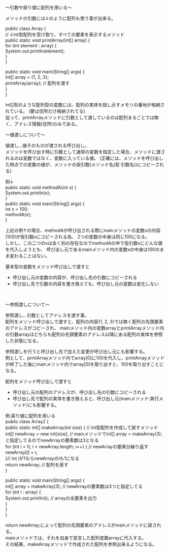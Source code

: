 〜引数や戻り値に配列を用いる〜

メソッドの引数には↓のように配列も使う事が出来る。<br>

public class Array {<br>
  // ↓int型配列を受け取り、すべての要素を表示するメソッド<br>
  public static void printArray(int[] array) {<br>
    for (int element : array) {<br>
      System.out.println(element);<br>
    }<br>
  }<br>

  public static void main(String[] args) {<br>
    int[] array = {1, 2, 3};<br>
    printArray(array); // 配列を渡す<br>
  }<br>
}<br>

int[]型のような配列型の変数には、配列の実体を指し示すメモリの番地が格納されている。
(要は住所だけ格納されてる)<br>
従って、printArrayメソッドに引数として渡しているのは配列まるごとでは無く、アドレス情報(住所)のみである。<br>

〜値渡しについて〜

値渡し…値そのものが渡される呼び出し。<br>
メソッドを呼び出す時に引数として通常の変数を指定した場合、メソッドに渡されるのは変数ではなく、変数に入っている値。
(正確には、メソッドを呼び出した時点での変数の値が、メソッドの仮引数(メソッド名(型 引数名))にコピーされる)<br>

例↓<br>
public static void methodA(int x) {<br>
  System.out.println(x);<br>
}<br>
public static void main(String[] args) {<br>
  int x = 100;<br>
  methodA(x);<br>
}<br>

上記の例↑の場合、methodAが呼び出される際にmainメソッドの変数xの内容(100)が仮引数xにコピーされる為、
2つの変数の中身は同じ100になる。<br>
しかし、この二つのxは全く別の存在なのでmethodAの中で仮引数xにどんな値を代入しようとも、
呼び出し元であるmainメソッド内の変数xの中身は100のまま変わることはない。<br>

基本型の変数をメソッド呼び出しで渡すと
- 呼び出し元の変数の内容が、呼び出し先の引数にコピーされる
- 呼び出し先で引数の内容を書き換えても、呼び出し元の変数は変化しない

<br>

〜参照渡しについて〜

参照渡し…引数としてアドレスを渡す事。<br>
配列をメソッド呼び出しで渡すと、配列の内容{1, 2, 3}では無く配列の先頭要素のアドレスがコピーされ、
mainメソッド内の変数arrayとprintArrayメソッド内の引数arrayはどちらも配列の先頭要素のアドレス以降にある配列の実体を参照した状態になる。<br>

参照渡しを行うと呼び出し先で加えた変更が呼び出し元にも影響する。<br>
例として、printArrayメソッド内でarray[0]に100を代入し、printArrayメソッドが終了した後にmainメソッド内でarray[0]を取り出すと、100を取り出すことになる。<br>

配列をメソッド呼び出しで渡すと
- 呼び出し元の配列のアドレスが、呼び出し先の引数にコピーされる
- 呼び出し先で配列の実体を書き換えると、呼び出し元(mainメソッド:実行メソッド)にも影響する。

例:戻り値に配列を用いる<br>
public class Array2 {<br>
  public static int[] makeArray(int size) { // int型配列を作成して戻すメソッド<br>
    int[] newArray = new int[size]; // mainメソッドでint[] array = makeArray(3);と指定してるのでnewArrayの要素数は3となる<br>
    for (int i = 0; i < newArray.length; i++) { // newArrayの要素分繰り返す<br>
      newArray[i] = i;<br>
    }// int iが1ならnewArrayのiも1になる<br>
    return newArray; // 配列を戻す<br>
  }<br>

  public static void main(String[] args) {<br>
    int[] array = makeArray(3); // newArrayの要素数は3つと指定してる<br>
    for (int i : array) {<br>
      System.out.println(i); // arrayの全要素を出力<br>
    }<br>
  }<br>
}<br>

return newArray;によって配列の先頭要素のアドレスがmainメソッドに戻される。<br>
mainメソッドでは、それを自身で宣言した配列変数arrayに代入する。<br>
その結果、makeArrayメソッドで作成された配列を参照出来るようになる。